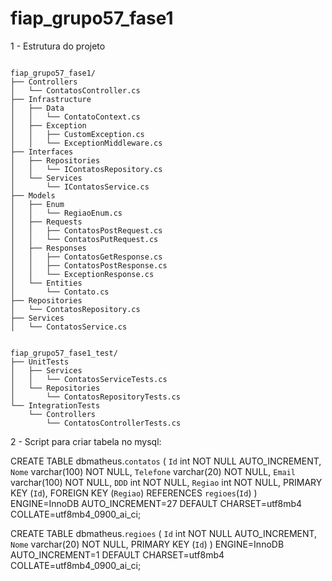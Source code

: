 # fiap_grupo57_fase1

1 - Estrutura do projeto

```

fiap_grupo57_fase1/
├── Controllers
│   └── ContatosController.cs
├── Infrastructure
│   ├── Data
│   │   └── ContatoContext.cs
│   ├── Exception
│   │   ├── CustomException.cs
│   │   └── ExceptionMiddleware.cs
├── Interfaces
│   ├── Repositories
│   │   └── IContatosRepository.cs
│   └── Services
│       └── IContatosService.cs
├── Models
│   ├── Enum
│   │   └── RegiaoEnum.cs
│   ├── Requests
│   │   ├── ContatosPostRequest.cs
│   │   └── ContatosPutRequest.cs
│   ├── Responses
│   │   ├── ContatosGetResponse.cs
│   │   ├── ContatosPostResponse.cs
│   │   └── ExceptionResponse.cs
│   └── Entities
│       └── Contato.cs
├── Repositories
│   └── ContatosRepository.cs
├── Services
│   └── ContatosService.cs


fiap_grupo57_fase1_test/
├── UnitTests
│   ├── Services
│   │   └── ContatosServiceTests.cs
│   └── Repositories
│       └── ContatosRepositoryTests.cs
└── IntegrationTests
    └── Controllers
        └── ContatosControllerTests.cs
```

2 - Script para criar tabela no mysql:

CREATE TABLE dbmatheus.`contatos` (
  `Id` int NOT NULL AUTO_INCREMENT,
  `Nome` varchar(100) NOT NULL,
  `Telefone` varchar(20) NOT NULL,
  `Email` varchar(100) NOT NULL,
  `DDD` int NOT NULL,
  `Regiao` int NOT NULL,
  PRIMARY KEY (`Id`),
  FOREIGN KEY (`Regiao`) REFERENCES `regioes`(`Id`)
) ENGINE=InnoDB AUTO_INCREMENT=27 DEFAULT CHARSET=utf8mb4 COLLATE=utf8mb4_0900_ai_ci;


CREATE TABLE dbmatheus.`regioes` (
  `Id` int NOT NULL AUTO_INCREMENT,
  `Nome` varchar(20) NOT NULL,
  PRIMARY KEY (`Id`)
) ENGINE=InnoDB AUTO_INCREMENT=1 DEFAULT CHARSET=utf8mb4 COLLATE=utf8mb4_0900_ai_ci;
